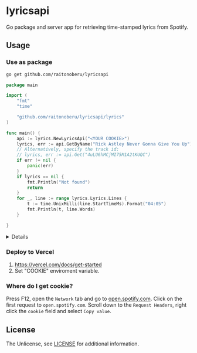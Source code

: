 # lyricsapi
Go package and server app for retrieving time-stamped lyrics from Spotify.

## Usage

### Use as package

```bash
go get github.com/raitonoberu/lyricsapi
```

```go
package main

import (
	"fmt"
	"time"

	"github.com/raitonoberu/lyricsapi/lyrics"
)

func main() {
	api := lyrics.NewLyricsApi("<YOUR COOKIE>")
	lyrics, err := api.GetByName("Rick Astley Never Gonna Give You Up")
	// Alternatively, specify the track id:
	// lyrics, err := api.Get("4uLU6hMCjMI75M1A2tKUQC")
	if err != nil {
		panic(err)
	}
	if lyrics == nil {
		fmt.Println("Not found")
		return
	}
	for _, line := range lyrics.Lyrics.Lines {
		t := time.UnixMilli(line.StartTimeMs).Format("04:05")
		fmt.Println(t, line.Words)
	}

}
```
<details>

```
00:19 We're no strangers to love
00:23 You know the rules and so do I
00:28 A full commitment's what I'm thinking of
00:32 You wouldn't get this from any other guy
00:36 I just wanna tell you how I'm feeling
00:41 Gotta make you understand
00:44 Never gonna give you up
00:46 Never gonna let you down
00:48 Never gonna run around and desert you
00:52 Never gonna make you cry
00:54 Never gonna say goodbye
00:56 Never gonna tell a lie and hurt you
01:02 We've known each other for so long
01:06 Your heart's been aching but you're too shy to say it
01:10 Inside we both know what's been going on
01:14 We know the game and we're gonna play it
01:18 And if you ask me how I'm feeling
01:23 Don't tell me you're too blind to see
01:26 Never gonna give you up
01:28 Never gonna let you down
01:30 Never gonna run around and desert you
01:34 Never gonna make you cry
01:36 Never gonna say goodbye
01:39 Never gonna tell a lie and hurt you
01:43 Never gonna give you up
01:45 Never gonna let you down
01:47 Never gonna run around and desert you
01:51 Never gonna make you cry
01:53 Never gonna say goodbye
01:56 Never gonna tell a lie and hurt you
02:01 
02:03 (Give you up)
02:07 ♪
02:09 (Ooh) Never gonna give, never gonna give
02:11 (Give you up)
02:14 ♪
02:18 We've known each other for so long
02:22 Your heart's been aching but you're too shy to say it
02:26 Inside we both know what's been going on
02:30 We know the game and we're gonna play it
02:34 I just wanna tell you how I'm feeling
02:39 Gotta make you understand
02:42 Never gonna give you up
02:44 Never gonna let you down
02:46 Never gonna run around and desert you
02:51 Never gonna make you cry
02:53 Never gonna say goodbye
02:55 Never gonna tell a lie and hurt you
02:59 Never gonna give you up
03:01 Never gonna let you down
03:03 Never gonna run around and desert you
03:08 Never gonna make you cry
03:10 Never gonna say goodbye
03:12 Never gonna tell a lie and hurt you
03:16 Never gonna give you up
03:18 Never gonna let you down
03:20 Never gonna run around and desert you
03:25 Never gonna make you cry
03:27 Never gonna say goodbye
03:28 
```
</details>

### Deploy to Vercel

1. https://vercel.com/docs/get-started
2. Set "COOKIE" enviroment variable.

### Where do I get cookie?

Press F12, open the `Network` tab and go to [open.spotify.com](https://open.spotify.com/). Click on the first request to `open.spotify.com`. Scroll down to the `Request Headers`, right click the `cookie` field and select `Copy value`.

## License

The Unlicense, see [LICENSE](./LICENSE) for additional information.
